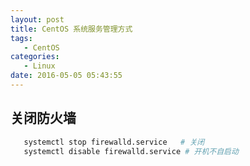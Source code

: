 ```yaml
---
layout: post
title: CentOS 系统服务管理方式
tags: 
   - CentOS
categories: 
   - Linux
date: 2016-05-05 05:43:55
---
```


## 关闭防火墙

```bash
   systemctl stop firewalld.service   # 关闭
   systemctl disable firewalld.service # 开机不自启动
```
